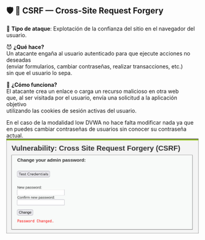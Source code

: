 ## :shield: :syringe: CSRF — Cross-Site Request Forgery

:link: **Tipo de ataque**: Explotación de la confianza del sitio en el navegador del usuario.

:smiling_imp: **¿Qué hace?**  
Un atacante engaña al usuario autenticado para que ejecute acciones no deseadas  
(enviar formularios, cambiar contraseñas, realizar transacciones, etc.)  
sin que el usuario lo sepa.

:dart: **¿Cómo funciona?**  
El atacante crea un enlace o carga un recurso malicioso en otra web  
que, al ser visitada por el usuario, envía una solicitud a la aplicación objetivo  
utilizando las cookies de sesión activas del usuario.

En el caso de la modalidad low DVWA no hace falta modificar nada
ya que en puedes cambiar contraseñas de usuarios sin conocer su contraseña actual.
![CSRF Attack Diagram](images/1.jpeg)

